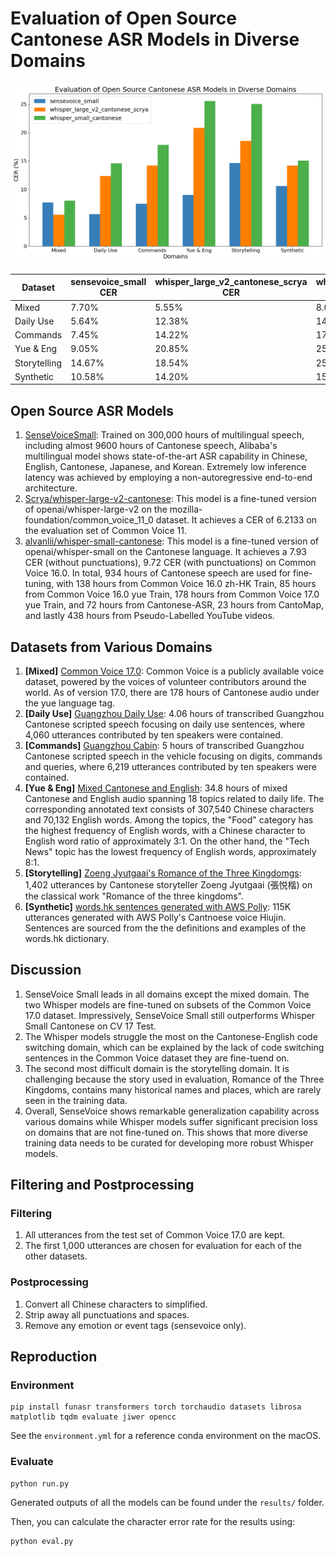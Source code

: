 # Evaluation of Open Source Cantonese ASR Models in Diverse Domains
![CER Chart](cer_chart.png)

| Dataset      | sensevoice_small CER | whisper_large_v2_cantonese_scrya CER | whisper_small_cantonese CER |
|--------------|----------------------|--------------------------------------|-----------------------------|
| Mixed        | 7.70%                | 5.55%                                | 8.00%                       |
| Daily Use    | 5.64%                | 12.38%                               | 14.60%                      |
| Commands     | 7.45%                | 14.22%                               | 17.83%                      |
| Yue & Eng    | 9.05%                | 20.85%                               | 25.57%                      |
| Storytelling | 14.67%               | 18.54%                               | 25.06%                      |
| Synthetic    | 10.58%               | 14.20%                               | 15.05%                      |

## Open Source ASR Models
1. [SenseVoiceSmall](https://huggingface.co/FunAudioLLM/SenseVoiceSmall): Trained on 300,000 hours of multilingual speech, including almost 9600 hours of Cantonese speech, Alibaba's multilingual model shows state-of-the-art ASR capability in Chinese, English, Cantonese, Japanese, and Korean. Extremely low inference latency was achieved by employing a non-autoregressive end-to-end architecture.
2. [Scrya/whisper-large-v2-cantonese](https://huggingface.co/Scrya/whisper-large-v2-cantonese): This model is a fine-tuned version of openai/whisper-large-v2 on the mozilla-foundation/common_voice_11_0 dataset. It achieves a CER of 6.2133 on the evaluation set of Common Voice 11.
3. [alvanlii/whisper-small-cantonese](https://huggingface.co/alvanlii/whisper-small-cantonese): This model is a fine-tuned version of openai/whisper-small on the Cantonese language. It achieves a 7.93 CER (without punctuations), 9.72 CER (with punctuations) on Common Voice 16.0. In total, 934 hours of Cantonese speech are used for fine-tuning, with 138 hours from Common Voice 16.0 zh-HK Train, 85 hours from Common Voice 16.0 yue Train, 178 hours from Common Voice 17.0 yue Train, and 72 hours from Cantonese-ASR, 23 hours from CantoMap, and lastly 438 hours from Pseudo-Labelled YouTube videos.

## Datasets from Various Domains
1. **[Mixed]** [Common Voice 17.0](https://huggingface.co/datasets/mozilla-foundation/common_voice_17_0): Common Voice is a publicly available voice dataset, powered by the voices of volunteer contributors around the world. As of version 17.0, there are 178 hours of Cantonese audio under the yue language tag.
2. **[Daily Use]** [Guangzhou Daily Use](https://huggingface.co/datasets/AlienKevin/guangzhou-daily-use-speech): 4.06 hours of transcribed Guangzhou Cantonese scripted speech focusing on daily use sentences, where 4,060 utterances contributed by ten speakers were contained.
3. **[Commands]** [Guangzhou Cabin](https://huggingface.co/datasets/AlienKevin/guangzhou-cabin-speech): 5 hours of transcribed Guangzhou Cantonese scripted speech in the vehicle focusing on digits, commands and queries, where 6,219 utterances contributed by ten speakers were contained.
4. **[Yue & Eng]** [Mixed Cantonese and English](https://huggingface.co/datasets/AlienKevin/mixed_cantonese_and_english_speech): 34.8 hours of mixed Cantonese and English audio spanning 18 topics related to daily life. The corresponding annotated text consists of 307,540 Chinese characters and 70,132 English words. Among the topics, the "Food" category has the highest frequency of English words, with a Chinese character to English word ratio of approximately 3:1. On the other hand, the "Tech News" topic has the lowest frequency of English words, approximately 8:1.
5. **[Storytelling]** [Zoeng Jyutgaai's Romance of the Three Kingdomgs](https://huggingface.co/datasets/laubonghaudoi/zoengjyutgaai_saamgwokjinji): 1,402 utterances by Cantonese storyteller Zoeng Jyutgaai (張悦楷) on the classical work "Romance of the three kingdoms".
6. **[Synthetic]** [words.hk sentences generated with AWS Polly](https://huggingface.co/datasets/AlienKevin/wordshk_cantonese_speech): 115K utterances generated with AWS Polly's Cantnoese voice Hiujin. Sentences are sourced from the the definitions and examples of the words.hk dictionary.

## Discussion

1. SenseVoice Small leads in all domains except the mixed domain. The two Whisper models are fine-tuned on subsets of the Common Voice 17.0 dataset. Impressively, SenseVoice Small still outperforms Whisper Small Cantonese on CV 17 Test.
2. The Whisper models struggle the most on the Cantonese-English code switching domain, which can be explained by the lack of code switching sentences in the Common Voice dataset they are fine-tuend on.
3. The second most difficult domain is the storytelling domain. It is challenging because the story used in evaluation, Romance of the Three Kingdoms, contains many historical names and places, which are rarely seen in the training data.
4. Overall, SenseVoice shows remarkable generalization capability across various domains while Whisper models suffer significant precision loss on domains that are not fine-tuned on. This shows that more diverse training data needs to be curated for developing more robust Whisper models.

## Filtering and Postprocessing

### Filtering
1. All utterances from the test set of Common Voice 17.0 are kept.
2. The first 1,000 utterances are chosen for evaluation for each of the other datasets.

### Postprocessing
1. Convert all Chinese characters to simplified.
2. Strip away all punctuations and spaces.
3. Remove any emotion or event tags (sensevoice only).

## Reproduction

### Environment
```
pip install funasr transformers torch torchaudio datasets librosa matplotlib tqdm evaluate jiwer opencc
```
See the `environment.yml` for a reference conda environment on the macOS.

### Evaluate
```
python run.py
```

Generated outputs of all the models can be found under the `results/` folder.

Then, you can calculate the character error rate for the results using:
```
python eval.py
```
